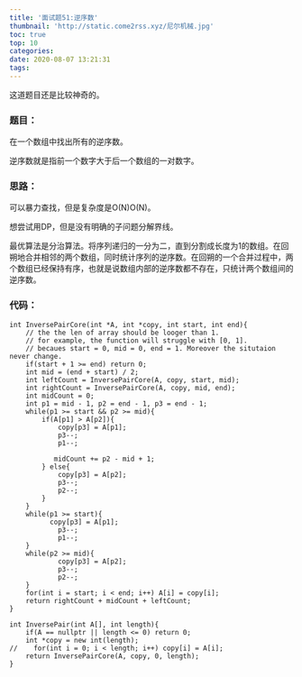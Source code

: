 ```yaml
---
title: '面试题51:逆序数'
thumbnail: 'http://static.come2rss.xyz/尼尔机械.jpg'
toc: true
top: 10
categories:
date: 2020-08-07 13:21:31
tags:
---
```






这道题目还是比较神奇的。

<!-- more -->

### 题目：

在一个数组中找出所有的逆序数。

逆序数就是指前一个数字大于后一个数组的一对数字。

### 思路：

可以暴力查找，但是复杂度是O(N)O(N)。

想尝试用DP，但是没有明确的子问题分解界线。

最优算法是分治算法。将序列递归的一分为二，直到分割成长度为1的数组。在回朔地合并相邻的两个数组，同时统计序列的逆序数。在回朔的一个合并过程中，两个数组已经保持有序，也就是说数组内部的逆序数都不存在，只统计两个数组间的逆序数。

### 代码：

```
int InversePairCore(int *A, int *copy, int start, int end){
    // the the len of array should be looger than 1.
    // for example, the function will struggle with [0, 1].
    // becaues start = 0, mid = 0, end = 1. Moreover the situtaion never change.
    if(start + 1 >= end) return 0;
    int mid = (end + start) / 2;
	int leftCount = InversePairCore(A, copy, start, mid);
	int rightCount = InversePairCore(A, copy, mid, end);
    int midCount = 0;
    int p1 = mid - 1, p2 = end - 1, p3 = end - 1;
	while(p1 >= start && p2 >= mid){
        if(A[p1] > A[p2]){
            copy[p3] = A[p1];
            p3--;
            p1--;
        	
           midCount += p2 - mid + 1;
        } else{
            copy[p3] = A[p2];
            p3--;
            p2--;        	
        }        
    }
    while(p1 >= start){
          copy[p3] = A[p1];
            p3--;
            p1--;        
    }
    while(p2 >= mid){
            copy[p3] = A[p2];
            p3--;
            p2--;        	        
    }
    for(int i = start; i < end; i++) A[i] = copy[i];
    return rightCount + midCount + leftCount;
}

int InversePair(int A[], int length){
    if(A == nullptr || length <= 0) return 0;
    int *copy = new int(length);
//    for(int i = 0; i < length; i++) copy[i] = A[i];
    return InversePairCore(A, copy, 0, length);    
}
```

